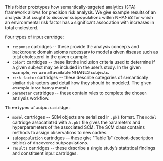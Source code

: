 This folder prototypes how  semantically-targeted analytics (STA) framework allows for precision risk analysis. We give example results of an analysis that sought to discover subpopulations within NHANES for which an environmental risk factor has a significant association with increases in total cholesterol.


Four types of input cartridge:

* `response` cartridges -- these provide the analysis concepts and background domain axioms necessary to model a given disease such as total cholesterol in the given example.
* `cohort` cartridges -- these list the inclusion criteria used to determine if a given subject may be included in the user’s study. In the given example, we use all available NHANES subjects.
* `risk factor` cartridges -- these describe categories of semantically similar risk factors and detail how they should be modeled. The given example is for heavy metals. 
* `parameter` cartridges -- these contain rules to complete the chosen analysis workflow.




Three types of output cartridge:

* `model` cartridges -- SCM objects are serialized in `.pkl` format. The `model` cartridge assocatiated with a `.pkl` file gives the 
parameters and hyperparameters of the associated SCM. The SCM class contains methods to assign observations to new cadres.
* `subopopulation` cartridges -- these give "Table 1s" (cohort-description tables) of discovered subpopulations.
* `results` cartridges -- these describe a single study’s statistical findings and constituent input cartridges.
